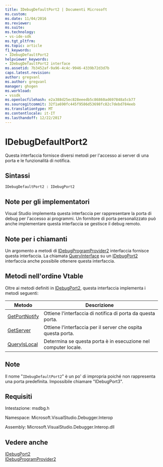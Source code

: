 ```yaml
---
title: IDebugDefaultPort2 | Documenti Microsoft
ms.custom: 
ms.date: 11/04/2016
ms.reviewer: 
ms.suite: 
ms.technology:
- vs-ide-sdk
ms.tgt_pltfrm: 
ms.topic: article
f1_keywords:
- IDebugDefaultPort2
helpviewer_keywords:
- IDebugDefaultPort2 interface
ms.assetid: 7b3452af-9a96-4c4c-9946-4339b72d3d7b
caps.latest.revision: 
author: gregvanl
ms.author: gregvanl
manager: ghogen
ms.workload:
- vssdk
ms.openlocfilehash: e2a388d25ec828eeedb5c86860ad697848a5cb77
ms.sourcegitcommit: 32f1a690fc445f9586d53698fc82c7debd784eeb
ms.translationtype: MT
ms.contentlocale: it-IT
ms.lasthandoff: 12/22/2017
---
```

# <a name="idebugdefaultport2"></a>IDebugDefaultPort2
Questa interfaccia fornisce diversi metodi per l'accesso ai server di una porta e le funzionalità di notifica.  
  
## <a name="syntax"></a>Sintassi  
  
```  
IDebugDefaultPort2 : IDebugPort2  
```  
  
## <a name="notes-for-implementers"></a>Note per gli implementatori  
 Visual Studio implementa questa interfaccia per rappresentare la porta di debug per l'accesso ai programmi. Un fornitore di porta personalizzato può anche implementare questa interfaccia se gestisce il debug remoto.  
  
## <a name="notes-for-callers"></a>Note per i chiamanti  
 Un argomento a metodi di [IDebugProgramProvider2](../../../extensibility/debugger/reference/idebugprogramprovider2.md) interfaccia fornisce questa interfaccia. La chiamata [QueryInterface](/cpp/atl/queryinterface) su un [IDebugPort2](../../../extensibility/debugger/reference/idebugport2.md) interfaccia anche possibile ottenere questa interfaccia.  
  
## <a name="methods-in-vtable-order"></a>Metodi nell'ordine Vtable  
 Oltre ai metodi definiti in [IDebugPort2](../../../extensibility/debugger/reference/idebugport2.md), questa interfaccia implementa i metodi seguenti:  
  
|Metodo|Descrizione|  
|------------|-----------------|  
|[GetPortNotify](../../../extensibility/debugger/reference/idebugdefaultport2-getportnotify.md)|Ottiene l'interfaccia di notifica di porta da questa porta.|  
|[GetServer](../../../extensibility/debugger/reference/idebugdefaultport2-getserver.md)|Ottiene l'interfaccia per il server che ospita questa porta.|  
|[QueryIsLocal](../../../extensibility/debugger/reference/idebugdefaultport2-queryislocal.md)|Determina se questa porta è in esecuzione nel computer locale.|  
  
## <a name="remarks"></a>Note  
 Il nome "`IDebugDefaultPort2`" è un po' di impropria poiché non rappresenta una porta predefinita. Impossibile chiamare "IDebugPort3".  
  
## <a name="requirements"></a>Requisiti  
 Intestazione: msdbg.h  
  
 Namespace: Microsoft.VisualStudio.Debugger.Interop  
  
 Assembly: Microsoft.VisualStudio.Debugger.Interop.dll  
  
## <a name="see-also"></a>Vedere anche  
 [IDebugPort2](../../../extensibility/debugger/reference/idebugport2.md)   
 [IDebugProgramProvider2](../../../extensibility/debugger/reference/idebugprogramprovider2.md)